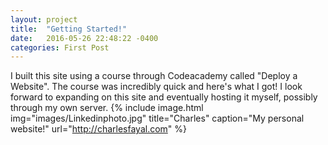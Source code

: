 ```yaml
---
layout: project
title:  "Getting Started!"
date:   2016-05-26 22:48:22 -0400
categories: First Post
---
```

I built this site using a course through Codeacademy called "Deploy a Website". The course was incredibly quick and here's what I got! 
I look forward to expanding on this site and eventually hosting it myself, possibly through my own server.
{% include image.html
            img="images/Linkedinphoto.jpg"
            title="Charles"
            caption="My personal website!"
            url="http://charlesfayal.com" %}
